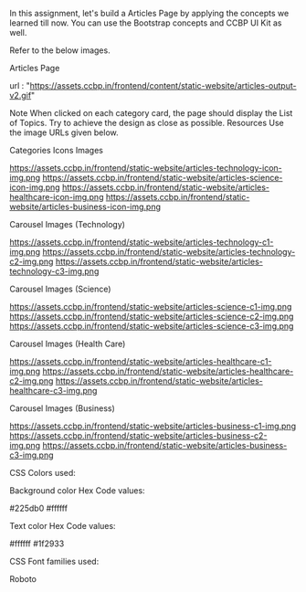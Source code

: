 In this assignment, let's build a Articles Page by applying the concepts we learned till now. You can use the Bootstrap concepts and CCBP UI Kit as well.


Refer to the below images.

Articles Page

url  : "https://assets.ccbp.in/frontend/content/static-website/articles-output-v2.gif"


Note
When clicked on each category card, the page should display the List of Topics.
Try to achieve the design as close as possible.
Resources
Use the image URLs given below.


Categories Icons Images

https://assets.ccbp.in/frontend/static-website/articles-technology-icon-img.png
https://assets.ccbp.in/frontend/static-website/articles-science-icon-img.png
https://assets.ccbp.in/frontend/static-website/articles-healthcare-icon-img.png
https://assets.ccbp.in/frontend/static-website/articles-business-icon-img.png

Carousel Images (Technology)

https://assets.ccbp.in/frontend/static-website/articles-technology-c1-img.png
https://assets.ccbp.in/frontend/static-website/articles-technology-c2-img.png
https://assets.ccbp.in/frontend/static-website/articles-technology-c3-img.png

Carousel Images (Science)

https://assets.ccbp.in/frontend/static-website/articles-science-c1-img.png
https://assets.ccbp.in/frontend/static-website/articles-science-c2-img.png
https://assets.ccbp.in/frontend/static-website/articles-science-c3-img.png

Carousel Images (Health Care)

https://assets.ccbp.in/frontend/static-website/articles-healthcare-c1-img.png
https://assets.ccbp.in/frontend/static-website/articles-healthcare-c2-img.png
https://assets.ccbp.in/frontend/static-website/articles-healthcare-c3-img.png

Carousel Images (Business)

https://assets.ccbp.in/frontend/static-website/articles-business-c1-img.png
https://assets.ccbp.in/frontend/static-website/articles-business-c2-img.png
https://assets.ccbp.in/frontend/static-website/articles-business-c3-img.png

CSS Colors used:

Background color Hex Code values:


#225db0
#ffffff

Text color Hex Code values:


#ffffff
#1f2933

CSS Font families used:

Roboto
